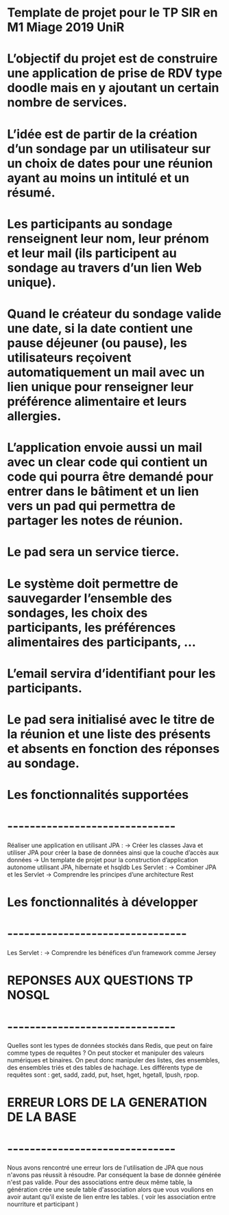 # Template de projet pour le TP SIR en M1 Miage 2019 UniR

# L’objectif du projet est de construire une application de prise de RDV type doodle mais en y ajoutant un certain nombre de services. 
# L’idée est de partir de la création d’un sondage par un utilisateur sur un choix de dates pour une réunion ayant au moins un intitulé et un résumé. 
# Les participants au sondage renseignent leur nom, leur prénom et leur mail (ils participent au sondage au travers d’un lien Web unique). 
# Quand le créateur du sondage valide une date, si la date contient une pause déjeuner (ou pause), les utilisateurs reçoivent automatiquement un mail avec un lien unique pour renseigner leur préférence alimentaire et leurs allergies. 
# L’application envoie aussi un mail avec un clear code qui contient un code qui pourra être demandé pour entrer dans le bâtiment et un lien vers un pad qui permettra de partager les notes de réunion. 
# Le pad sera un service tierce. 

# Le système doit permettre de sauvegarder l’ensemble des sondages, les choix des participants, les préférences alimentaires des participants, …
# L’email servira d’identifiant pour les participants. 
# Le pad sera initialisé avec le titre de la réunion et une liste des présents et absents en fonction des réponses au sondage. 


# Les fonctionnalités supportées
# ------------------------------
 Réaliser une application en utilisant JPA :
     -> Créer les classes Java et utiliser JPA pour créer la base de données ainsi que la couche d’accès aux données
     -> Un template de projet pour la construction d’application autonome utilisant JPA, hibernate et hsqldb
 Les Servlet :
     -> Combiner JPA et les Servlet
     -> Comprendre les principes d’une architecture Rest

# Les fonctionnalités à développer
# --------------------------------
 Les Servlet :
     -> Comprendre les bénéfices d’un framework comme Jersey


# REPONSES AUX QUESTIONS TP NOSQL 
# ------------------------------
 Quelles sont les types de données stockés dans Redis, que peut on faire comme types de requêtes ?
 On peut stocker et manipuler des valeurs numériques et binaires. 
 On peut donc manipuler des listes, des ensembles, des ensembles triés et des tables de hachage. 
 Les différents type de requêtes sont : get, sadd, zadd, put, hset, hget, hgetall, lpush, rpop.


# ERREUR LORS DE LA GENERATION DE LA BASE
# ------------------------------
 Nous avons rencontré une erreur lors de l'utilisation de JPA que nous n'avons pas réussit à résoudre.
 Par conséquent la base de donnée générée n'est pas valide. 
 Pour des associations entre deux même table, la génération crée une seule table d'association alors que vous voulions en avoir autant    qu'il existe de lien entre les tables. ( voir les association entre nourriture et participant )
